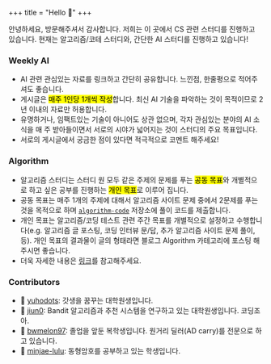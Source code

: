 +++
title = "Hello 👋"
+++

<!--more-->

안녕하세요, 방문해주셔서 감사합니다. 저희는 이 곳에서 CS 관련 스터디를 진행하고 있습니다. 현재는 알고리즘/코테 스터디와, 간단한 AI 스터디를 진행하고 있습니다!

### Weekly AI

- AI 관련 관심있는 자료를 링크하고 간단히 공유합니다. 느낀점, 한줄평으로 적어주셔도 좋습니다.
- 게시글은 <mark>매주 1인당 1개씩 작성</mark>합니다. 최신 AI 기술을 파악하는 것이 목적이므로 2년 이내의 자료만 허용합니다.
- 유명하거나, 임팩트있는 기술이 아니어도 상관 없으며, 각자 관심있는 분야의 AI 소식을 매 주 받아들이면서 서로의 시야가 넓어지는 것이 스터디의 주요 목표입니다.
- 서로의 게시글에서 궁금한 점이 있다면 적극적으로 코멘트 해주세요!

### Algorithm

- 알고리즘 스터디는 스터디 원 모두 같은 주제의 문제를 푸는 <mark>공동 목표</mark>와 개별적으로 하고 싶은 공부를 진행하는 <mark>개인 목표</mark>로 이루어 집니다.
- 공동 목표는 매주 1개의 주제에 대해서 알고리즘 사이트 문제 중에서 2문제를 푸는 것을 목적으로 하며 [`algorithm-code`](https://github.com/cse-study/algorithm-code) 저장소에 풀이 코드를 제출합니다. 
- 개인 목표는 알고리즘/코딩 테스트 관련 주간 목표를 개별적으로 설정하고 수행합니다(e.g. 알고리즘 글 포스팅, 코딩 인터뷰 문/답, 추가 알고리즘 사이트 문제 풀이, 등). 개인 목표의 결과물이 글의 형태라면 블로그 Algorithm 카테고리에 포스팅 해주시면 좋습니다.
- 더욱 자세한 내용은 [링크](https://github.com/cse-study/algorithm-code)를 참고해주세요.

### Contributors

- 🚀 [yuhodots](https://github.com/yuhodots): 갓생을 꿈꾸는 대학원생입니다.
- 🐢 [jiun0](https://github.com/jiun0): Bandit 알고리즘과 추천 시스템을 연구하고 있는 대학원생입니다. 코딩조아.
- 🙂 [bwmelon97](https://github.com/bwmelon97): 졸업을 앞둔 복학생입니다. 원거리 딜러(AD carry)를 전문으로 하고 있습니다.
- 👻 [minjae-lulu](https://github.com/minjae-lulu): 동형암호를 공부하고 있는 학생입니다.

